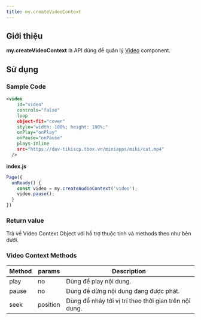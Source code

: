 ```yaml
---
title: my.createVideoContext
---
```


## Giới thiệu

**my.createVideoContext** là API dùng để quản lý [Video](/docs/component/media/video) component.

## Sử dụng

### Sample Code

```xml
<video
    id="video"
    controls="false"
    loop
    object-fit="cover"
    style="width: 100%; height: 100%;"
    onPlay="onPlay"
    onPause="onPause"
    plays-inline
    src="https://dev-tikiscp.tbox.vn/miniapps/miki/cat.mp4"
  />
```

**index.js**

```js
Page({
  onReady() {
    const video = my.createAudioContext('video');
    video.pause();
  }
})
```

### Return value

Trả về Video Context Object với hỗ trợ thuộc tính và methods theo như bên dưới.

### Video Context Methods
| Method | params   | Description                                           |
| ------ | -------- | ----------------------------------------------------- |
| play   | no       | Dùng để play nội dung.                                |
| pause  | no       | Dùng để dừng nội dung đang được phát.                 |
| seek   | position | Dùng để nhảy tới vị trí theo thời gian trên nội dung. |
